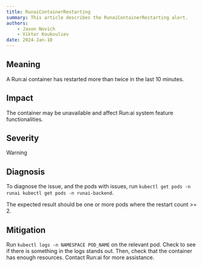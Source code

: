 ```yaml
---
title: RunaiContainerRestarting 
summary: This article describes the RunaiContainerRestarting alert.
authors:
    - Jason Novich
    - Viktor Koukouliev
date: 2024-Jan-10
---
```


## Meaning

A Run:ai container has restarted more than twice in the last 10 minutes.

## Impact

The container may be unavailable and affect Run:ai system feature functionalities.

## Severity

Warning

## Diagnosis

To diagnose the issue, and the pods with issues, run `kubectl get pods -n runai kubectl get pods -n runai-backend`.

The expected result should be one or more pods where the restart count >= 2.

## Mitigation

Run `kubectl logs -n NAMESPACE POD_NAME` on the relevant pod. Check to see if there is something in the logs stands out. Then, check that the container has enough resources.
Contact Run:ai for more assistance.
